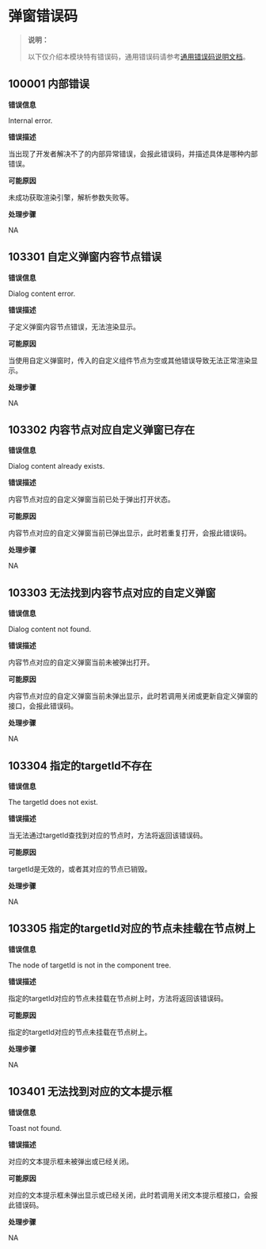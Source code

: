 # 弹窗错误码

> **说明：**
>
> 以下仅介绍本模块特有错误码，通用错误码请参考[通用错误码说明文档](../errorcode-universal.md)。

## 100001 内部错误

**错误信息**

Internal error.

**错误描述**

当出现了开发者解决不了的内部异常错误，会报此错误码，并描述具体是哪种内部错误。

**可能原因**

未成功获取渲染引擎，解析参数失败等。

**处理步骤**

NA

## 103301 自定义弹窗内容节点错误

**错误信息**

Dialog content error.

**错误描述**

子定义弹窗内容节点错误，无法渲染显示。

**可能原因**

当使用自定义弹窗时，传入的自定义组件节点为空或其他错误导致无法正常渲染显示。

**处理步骤**

NA

## 103302 内容节点对应自定义弹窗已存在

**错误信息**

Dialog content already exists.

**错误描述**

内容节点对应的自定义弹窗当前已处于弹出打开状态。

**可能原因**

内容节点对应的自定义弹窗当前已弹出显示，此时若重复打开，会报此错误码。

**处理步骤**

NA

## 103303 无法找到内容节点对应的自定义弹窗

**错误信息**

Dialog content not found.

**错误描述**

内容节点对应的自定义弹窗当前未被弹出打开。

**可能原因**

内容节点对应的自定义弹窗当前未弹出显示，此时若调用关闭或更新自定义弹窗的接口，会报此错误码。

**处理步骤**

NA

## 103304 指定的targetId不存在

**错误信息**

The targetId does not exist.

**错误描述**

当无法通过targetId查找到对应的节点时，方法将返回该错误码。

**可能原因**

targetId是无效的，或者其对应的节点已销毁。

**处理步骤**

NA

## 103305 指定的targetId对应的节点未挂载在节点树上

**错误信息**

The node of targetId is not in the component tree.

**错误描述**

指定的targetId对应的节点未挂载在节点树上时，方法将返回该错误码。

**可能原因**

指定的targetId对应的节点未挂载在节点树上。

**处理步骤**

NA

## 103401 无法找到对应的文本提示框

**错误信息**

Toast not found.

**错误描述**

对应的文本提示框未被弹出或已经关闭。

**可能原因**

对应的文本提示框未弹出显示或已经关闭，此时若调用关闭文本提示框接口，会报此错误码。

**处理步骤**

NA
